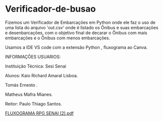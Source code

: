 # Verificador-de-busao
Fizemos um Verificador de Embarcações em Python onde ele faz o uso de uma lista do 
arquivo 'out.csv' onde é listado os Ônibus e suas embarcações e desenbarcações, com o
objetivo final de decarar o Ônibus com mais embarcações e o Ônibus com menos 
embarcações.

Usamos a IDE VS code com a extensão Python , fluxograma ao Canva.

INFORMAÇÕES USUARIOS:

Instituição Técnica: Sesi Senai

Alunos:
Kaio Richard Amaral Lisboa.

Tomás Ernesto .

Matheus Mafra Mianes.

Reitor: Paulo Thiago Santos.

[FLUXOGRAMA RPG  SENAI (2).pdf](https://github.com/user-attachments/files/21946139/FLUXOGRAMA.RPG.SENAI.2.pdf)
